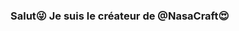 ### Salut😜 Je suis le créateur de @NasaCraft😍 


<!--
**RageManYTB/RageManYTB** is a ✨ _special_ ✨ repository because its `README.md` (this file) appears on your GitHub profile.



- 🔭 Je travaille actuellement sur @NasaCraft ❤
- 🌱 J'apprends actuellement .html et du JAVA !!🐱‍👤
- 🤔 Je cherche de l'aide pour créer un Launcher pour NasaCraft✨
- 💬 Interrogez-moi sur TOUS
- 📫 Comment me joindre: https://discord.gg/2MV32MZ
- ⚡ Fait amusant: http://bit.ly/2Qzn9Lo

